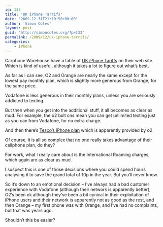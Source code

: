 ```yaml
---
id: 133
title: 'UK iPhone Tarrifs'
date: '2009-12-31T21:19:50+00:00'
author: 'Simon Coles'
layout: post
guid: 'http://simoncoles.org/?p=133'
permalink: /2009/12/uk-iphone-tarrifs/
categories:
    - iPhone
---
```


Carphone Warehouse have a table of [UK iPhone Tariffs](http://www.carphonewarehouse.com/mobiles/pay-monthly/apple-iphone3gs/3gs-tariffs) on their web site. Which is kind of useful, although it takes a lot to figure out what’s best.

As far as I can see, O2 and Orange are nearly the same except for the lowest pay monthly plan, which is slightly more generous from Orange, for the same price.

Vodafone is less generous in their monthly plans, unless you are seriously addicted to texting.

But then when you get into the additional stuff, it all becomes as clear as mud. For example, the o2 bolt ons mean you can get unlimited texting just as you can from Vodafone, for no extra charge.

And then there’s [Tesco’s iPhone plan](http://direct.tesco.com/p/inc/specials/iphone/) which is apparently provided by o2.

Of course, it is all so complex that no one really takes advantage of their cellphone plan, do they?

For work, what I really care about is the International Roaming charges, which again are as clear as mud.

I suspect this is one of those decisions where you could spend hours analysing it to save the grand total of 10p in the year. But you’ll never know.

So it’s down to an emotional decision – I’ve always had a bad customer experience with Vodafone (although their network is apparently better), O2’s been ok although they’ve been a bit cynical in their exploitation of iPhone users and their network is apparently not as good as the rest, and then Orange – my first phone was with Orange, and I’ve had no complaints, but that was years ago.

Shouldn’t this be easier?